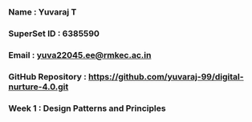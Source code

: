 ### Name : Yuvaraj T
### SuperSet ID : 6385590
### Email : yuva22045.ee@rmkec.ac.in
### GitHub Repository : https://github.com/yuvaraj-99/digital-nurture-4.0.git

### Week 1 : Design Patterns and Principles